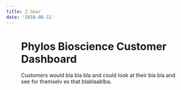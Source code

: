 ```yaml
---
title: Z Gear
date: '2018-08-11'
---
```


<script>
import Figure from '$lib/components/Figure.svelte'
import { page } from '$app/stores';
$: currentPath = $page.url.pathname;
</script>

<Figure imgUrl="project-display.png" altname="Images of a dashboard web site" caption="Z Gear web site layout" figClass="title"/>

# Phylos Bioscience Customer Dashboard

Customers would bla bla bla and could look at their bla bla and see for themselv es that blablaablba.
